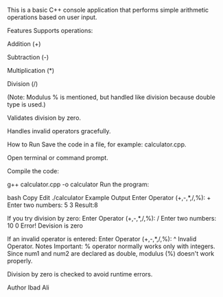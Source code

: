 This is a basic C++ console application that performs simple arithmetic operations based on user input.

Features
Supports operations:

Addition (+)

Subtraction (-)

Multiplication (*)

Division (/)

(Note: Modulus % is mentioned, but handled like division because double type is used.)

Validates division by zero.

Handles invalid operators gracefully.

How to Run
Save the code in a file, for example: calculator.cpp.

Open terminal or command prompt.

Compile the code:

g++ calculator.cpp -o calculator
Run the program:

bash
Copy
Edit
./calculator
Example Output
Enter Operator (+,-,*,/,%): +
Enter two numbers: 5 3
Result:8

If you try division by zero:
Enter Operator (+,-,*,/,%): /
Enter two numbers: 10 0
Error! Devision is zero

If an invalid operator is entered:
Enter Operator (+,-,*,/,%): ^
Invalid Operator.
Notes
Important: % operator normally works only with integers.
Since num1 and num2 are declared as double, modulus (%) doesn't work properly.

Division by zero is checked to avoid runtime errors.

Author
Ibad Ali

